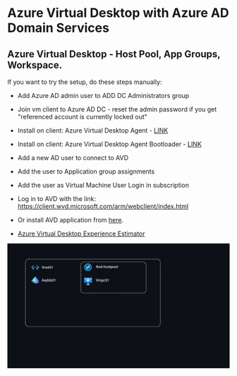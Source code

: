 # Azure Virtual Desktop with Azure AD Domain Services

## Azure Virtual Desktop - Host Pool, App Groups, Workspace.

If you want to try the setup, do these steps manually:

- Add Azure AD admin user to ADD DC Administrators group 

- Join vm client to Azure AD DC - reset the admin password if you get "referenced account is currently locked out"

- Install on client: Azure Virtual Desktop Agent - [LINK](https://docs.microsoft.com/en-us/azure/virtual-desktop/create-host-pools-powershell?tabs=azure-powershell#register-the-virtual-machines-to-the-azure-virtual-desktop-host-pool)

- Install on client: Azure Virtual Desktop Agent Bootloader - [LINK](https://docs.microsoft.com/en-us/azure/virtual-desktop/create-host-pools-powershell?tabs=azure-powershell#register-the-virtual-machines-to-the-azure-virtual-desktop-host-pool)

- Add a new AD user to connect to AVD

- Add the user to Application group assignments

- Add the user as Virtual Machine User Login in subscription

- Log in to AVD with the link: https://client.wvd.microsoft.com/arm/webclient/index.html

- Or install AVD application from [here](https://docs.microsoft.com/en-us/windows-server/remote/remote-desktop-services/clients/remote-desktop-clients).

- [Azure Virtual Desktop Experience Estimator](https://azure.microsoft.com/en-us/products/virtual-desktop/assessment/#estimation-tool)

<img src="./AVDAAD.png" alt="PE"/>
